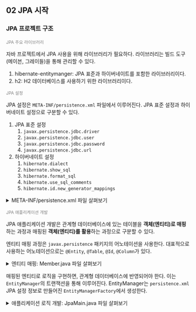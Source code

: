 ## 02 JPA 시작

### JPA 프로젝트 구조

<small style="color: grey;">JPA 주요 라이브러리</small>

자바 프로젝트에서 JPA 사용을 위해 라이브러리가 필요하다. 라이브러리는 빌드 도구(메이븐, 그레이들)을 통해 관리할 수 있다.

1. hibernate-entitymanger: JPA 표준과 하이버네이트를 포함한 라이브러리이다.
2. h2: H2 데이터베이스를 사용하기 위한 라이브러리이다.

<small style="color: grey;">JPA 설정</small>

JPA 설정은 `META-INF/persistence.xml` 파일에서 이루어진다. JPA 표준 설정과 하이버네이트 설정으로 구분할 수 있다.

1. JPA 표준 설정
   1. `javax.persistence.jdbc.driver`
   2. `javax.persistence.jdbc.user`
   3. `javax.persistence.jdbc.password`
   4. `javax.persistence.jdbc.url`
2. 하이버네이트 설정
   1. `hibernate.dialect`
   2. `hibernate.show_sql`
   3. `hibernate.format_sql`
   4. `hibernate.use_sql_comments`
   5. `hibernate.id.new_generator_mappings`

<details>
<summary> META-INF/persistence.xml 파일 살펴보기</summary>

```xml
<?xml version="1.0" encoding="UTF-8"?>
<persistence xmlns="http://xmlns.jcp.org/xml/ns/persistence" version="2.1">
  <persistence-unit name="jpabook">
    <properties>
      <!-- 필수 속성-->
      <property name="javax.persistence.jdbc.driver" value="org.h2.Driver" />
      <property name="javax.persistence.jdbc.user" value="sa" />
      <property name="javax.persistence.jdbc.password" value="" />
      <property name="javax.persistence.jdbc.url" value="jdbc:h2:tcp://localhost/~/workspaces/jpabook/h2/data/test" />
      <property name="hibernate.dialect" value="org.hibernate.dialect.H2Dialect" />

      <!-- 옵션-->
      <property name="hibernate.show_sql" value="true" />
      <property name="hibernate.format_sql" value="true" />
      <property name="hibernate.use_sql_comments" value="true" />
      <property name="hibernate.id.new_generator_mappings" value="true" />      
    </properties>
  </persistence-unit>
</persistence>
```
</details>

<small style="color: grey;">JPA 애플리케이션 개발</small>

JPA 애플리케이션 개발은 관계형 데이터베이스에 있는 테이블을 **객체(엔티티)로 매핑**하는 과정과 매핑된 **객체(엔티티)를 활용**하는 과정으로 구분할 수 있다.

엔티티 매핑 과정은 `javax.persistence` 패키지의 어노테이션을 사용한다. 대표적으로 사용하는 어노테이션으로는 `@Entity`, `@Table`, `@Id`, `@Column`가 있다.

<details>
<summary> 엔티티 매핑: Member.java 파일 살펴보기</summary>

```java
package jpabook.start;

import javax.persistence.Column;
import javax.persistence.Entity;
import javax.persistence.Id;
import javax.persistence.Table;

@Entity
@Table(name = "MEMBER")
public class Member {
    
    @Id
    @Column(name = "ID")
    private String id;

    @Column(name = "NAME")
    private String username;

    private Integer age;

    // Getter, Setter
    public String getId() {
        return id;
    }
    public void setId(String id) {
        this.id = id;
    }
    public String getUsername() {
        return username;
    }
    public void setUsername(String username) {
        this.username = username;
    }
    public Integer getAge() {
        return age;
    }
    public void setAge(Integer age) {
        this.age = age;
    }
}
```
</details>

매핑된 엔티티로 로직을 구현하면, 관계형 데이터베이스에 반영되어야 한다. 이는 `EntityManager`의 트랜잭션을 통해 이루어진다. EntityManager는 `persistence.xml` JPA 설정 정보로 만들어진 `EntityManagerFactory`에서 생성한다.

<details>
<summary> 애플리케이션 로직 개발: JpaMain.java 파일 살펴보기</summary>

```java
package jpabook.start;

import java.util.List;

import javax.persistence.EntityManager;
import javax.persistence.EntityManagerFactory;
import javax.persistence.EntityTransaction;
import javax.persistence.Persistence;

public class JpaMain 
{
    public static void main(String[] args) {

        // [엔티티 메니저 팩토리] - 생성
        EntityManagerFactory emf = Persistence.createEntityManagerFactory("jpabook");

        // [엔티티 매니저] - 생성
        EntityManager em = emf.createEntityManager();

        // [트랜잭션] - 획득
        EntityTransaction tx = em.getTransaction();

        try {
            tx.begin();     // [트랜잭션] - 시작
            logic(em);      // 비즈니스 로직 실행
            tx.commit();    // [트랜잭션] - 커밋
        } catch (Exception e) {
            tx.rollback();  // [트랜잭션] - 롤백
        } finally {
            em.close();     // [엔티티 매니저] - 종료
        }

        emf.close();        // [엔티티 매니저 팩토리] - 종료
    }

    // 비즈니스 로직
    private static void logic(EntityManager em) {

        String id = "id1";
        Member member = new Member();
        member.setId(id);
        member.setUsername("지한");
        member.setAge(2);

        // 등록
        em.persist(member);

        // 수정
        member.setAge(20);

        // 한 건 조회
        Member findMember = em.find(Member.class, id);
        System.out.println("findMember=" + findMember.getUsername() + ", age=" + findMember.getAge());

        // 목록 조회
        List<Member> members = em.createQuery("select m from Member m", Member.class).getResultList();
        System.out.println("members.size=" + members.size());

        // 삭제
        em.remove(member);
    }
}
```
</details>